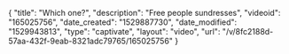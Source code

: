 {
    "title": "Which one?",
    "description": "Free people sundresses",
    "videoid": "165025756",
    "date_created": "1529887730",
    "date_modified": "1529943813",
    "type": "captivate",
    "layout": "video",
    "url": "\/v\/8fc2188d-57aa-432f-9eab-8321adc79765\/165025756"
}